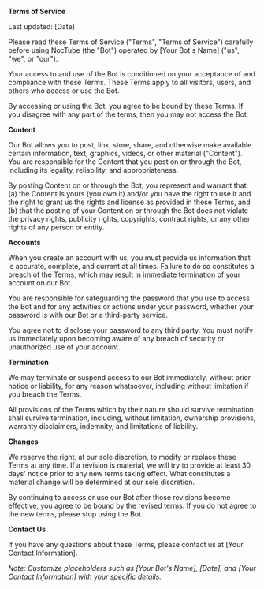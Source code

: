 **Terms of Service**

Last updated: [Date]

Please read these Terms of Service ("Terms", "Terms of Service") carefully before using NocTube (the "Bot") operated by [Your Bot's Name] ("us", "we", or "our").

Your access to and use of the Bot is conditioned on your acceptance of and compliance with these Terms. These Terms apply to all visitors, users, and others who access or use the Bot.

By accessing or using the Bot, you agree to be bound by these Terms. If you disagree with any part of the terms, then you may not access the Bot.

**Content**

Our Bot allows you to post, link, store, share, and otherwise make available certain information, text, graphics, videos, or other material ("Content"). You are responsible for the Content that you post on or through the Bot, including its legality, reliability, and appropriateness.

By posting Content on or through the Bot, you represent and warrant that: (a) the Content is yours (you own it) and/or you have the right to use it and the right to grant us the rights and license as provided in these Terms, and (b) that the posting of your Content on or through the Bot does not violate the privacy rights, publicity rights, copyrights, contract rights, or any other rights of any person or entity.

**Accounts**

When you create an account with us, you must provide us information that is accurate, complete, and current at all times. Failure to do so constitutes a breach of the Terms, which may result in immediate termination of your account on our Bot.

You are responsible for safeguarding the password that you use to access the Bot and for any activities or actions under your password, whether your password is with our Bot or a third-party service.

You agree not to disclose your password to any third party. You must notify us immediately upon becoming aware of any breach of security or unauthorized use of your account.

**Termination**

We may terminate or suspend access to our Bot immediately, without prior notice or liability, for any reason whatsoever, including without limitation if you breach the Terms.

All provisions of the Terms which by their nature should survive termination shall survive termination, including, without limitation, ownership provisions, warranty disclaimers, indemnity, and limitations of liability.

**Changes**

We reserve the right, at our sole discretion, to modify or replace these Terms at any time. If a revision is material, we will try to provide at least 30 days' notice prior to any new terms taking effect. What constitutes a material change will be determined at our sole discretion.

By continuing to access or use our Bot after those revisions become effective, you agree to be bound by the revised terms. If you do not agree to the new terms, please stop using the Bot.

**Contact Us**

If you have any questions about these Terms, please contact us at [Your Contact Information].

*Note: Customize placeholders such as [Your Bot's Name], [Date], and [Your Contact Information] with your specific details.*
